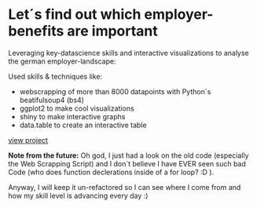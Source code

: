 # Let´s find out which employer-benefits are important

Leveraging key-datascience skills and interactive visualizations to analyse the german employer-landscape:

Used skills & techniques like:

- webscrapping of more than 8000 datapoints with Python´s beatifulsoup4 (bs4)
- ggplot2 to make cool visualizations
- shiny to make interactive graphs
- data.table to create an interactive table

[view project](https://tirentrus.shinyapps.io/Arbeitsmarkt/)

**Note from the future:** Oh god, I just had a look on the old code (especially the Web Scrapping Script) and I don´t believe 
I have EVER seen such bad Code (who does function declerations inside of a for loop? :D ).

Anyway, I will keep it un-refactored so I can see where I come from and how my skill level is advancing every day :)
